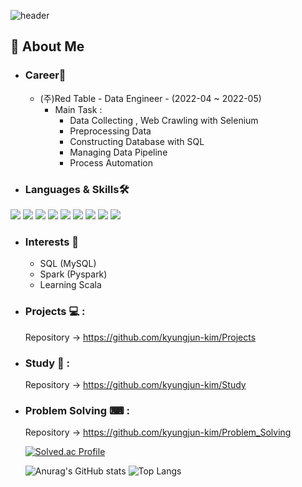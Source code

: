 ![header](https://capsule-render.vercel.app/api?type=waving&color=gradient&height=200&section=header&text=Hi%20I’m%20KyungJun%20Kim%20👋&fontSize=50&animation=fadeIn&fontAlignY=38&desc=%&descAlignY=51&descAlign=62)
## 🌟 About Me 
- ### Career🌴
  - (주)Red Table - Data Engineer - (2022-04 ~ 2022-05)
    - Main Task : 
      - Data Collecting , Web Crawling with Selenium
      - Preprocessing Data
      - Constructing Database with SQL
      - Managing Data Pipeline
      - Process Automation
- ### Languages & Skills🛠️
<div align="left">
	<img src="https://img.shields.io/badge/Python-3776AB?style=flat&logo=Python&logoColor=white" />
	<img src="https://img.shields.io/badge/MySQL-4479A1?style=flat&logo=MySQL&logoColor=white" />
	<img src="https://img.shields.io/badge/Selenium-43B02A?style=flat&logo=Selenium&logoColor=white" />
	<img src="https://img.shields.io/badge/OpenAI-412991?style=flat&logo=OpenAI&logoColor=white" />
	<img src="https://img.shields.io/badge/TensorFlow-FF6F00?style=flat&logo=TensorFlow&logoColor=white" />
	<img src="https://img.shields.io/badge/Apache Spark-E25A1C?style=flat&logo=Apache Spark&logoColor=white" />
	<img src="https://img.shields.io/badge/Java-007396?style=flat&logo=Java&logoColor=white" />
	<img src="https://img.shields.io/badge/Dart-0175C2?style=flat&logo=Dart&logoColor=white" />
	<img src="https://img.shields.io/badge/Flutter-02569B?style=for-the-badge&logo=Flutter&logoColor=white">
</div>

- ### Interests 🚀
  - SQL (MySQL)
  - Spark (Pyspark)
  - Learning Scala

- ### Projects 💻 :
  Repository -> https://github.com/kyungjun-kim/Projects
 
- ### Study 📓 :
  Repository -> https://github.com/kyungjun-kim/Study
  
- ### Problem Solving ⌨ :
  Repository -> https://github.com/kyungjun-kim/Problem_Solving
  
  [![Solved.ac Profile](http://mazassumnida.wtf/api/v2/generate_badge?boj=kkj214)](https://solved.ac/kkj214/)
  
  ![Anurag's GitHub stats](https://github-readme-stats.vercel.app/api?username=kyungjun-kim&show_icons=true&theme=tokyonight)
![Top Langs](https://github-readme-stats.vercel.app/api/top-langs/?username=kyungjun-kim&layout=compact&theme=tokyonight)
 
<!---
kyungjun-kim/kyungjun-kim is a ✨ special ✨ repository because its `README.md` (this file) appears on your GitHub profile.
You can click the Preview link to take a look at your changes.
--->

